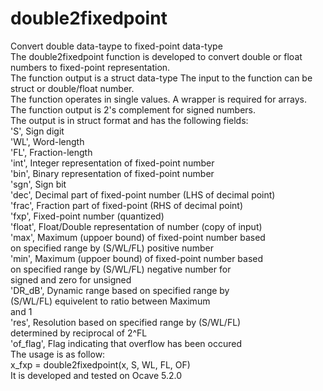 # double2fixedpoint
Convert double data-taype to fixed-point data-type  
The double2fixedpoint function is developed to convert double or float numbers to fixed-point representation.  
The function output is a struct data-type The input to the function can be struct or double/float number.  
The function operates in single values. A wrapper is required for arrays.  
The function output is 2's complement for signed numbers.  
The output is in struct format and has the following fields:  
               'S', Sign digit  
               'WL', Word-length  
               'FL', Fraction-length  
               'int', Integer representation of fixed-point number  
               'bin', Binary representation of fixed-point number  
               'sgn', Sign bit  
               'dec', Decimal part of fixed-point number (LHS of decimal point)  
               'frac', Fraction part of fixed-point (RHS of decimal point)  
               'fxp', Fixed-point number (quantized)  
               'float', Float/Double representation of number (copy of input)  
               'max', Maximum (uppoer bound) of fixed-point number based  
                      on specified range by (S/WL/FL) positive number  
               'min', Maximum (uppoer bound) of fixed-point number based  
                      on specified range by (S/WL/FL) negative number for  
                      signed and zero for unsigned  
               'DR_dB', Dynamic range based on specified range by  
                        (S/WL/FL) equivelent to ratio between Maximum  
                        and 1  
               'res', Resolution based on specified range by (S/WL/FL)  
                      determined by reciprocal of 2^FL  
               'of_flag', Flag indicating that overflow has been occured  
The usage is as follow:  
x_fxp = double2fixedpoint(x, S, WL, FL, OF)  
It is developed and tested on Ocave 5.2.0  
